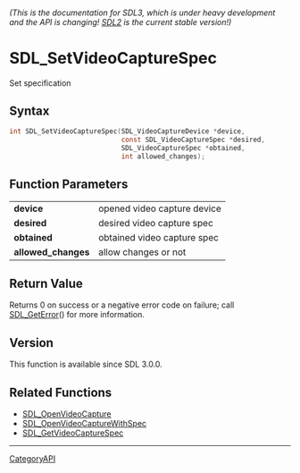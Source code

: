 ###### (This is the documentation for SDL3, which is under heavy development and the API is changing! [SDL2](https://wiki.libsdl.org/SDL2/) is the current stable version!)
# SDL_SetVideoCaptureSpec

Set specification

## Syntax

```c
int SDL_SetVideoCaptureSpec(SDL_VideoCaptureDevice *device,
                            const SDL_VideoCaptureSpec *desired,
                            SDL_VideoCaptureSpec *obtained,
                            int allowed_changes);

```

## Function Parameters

|                         |                             |
| ----------------------- | --------------------------- |
| **device**              | opened video capture device |
| **desired**             | desired video capture spec  |
| **obtained**            | obtained video capture spec |
| **allowed_changes**     | allow changes or not        |

## Return Value

Returns 0 on success or a negative error code on failure; call
[SDL_GetError](SDL_GetError.md)() for more information.

## Version

This function is available since SDL 3.0.0.

## Related Functions

* [SDL_OpenVideoCapture](SDL_OpenVideoCapture.md)
* [SDL_OpenVideoCaptureWithSpec](SDL_OpenVideoCaptureWithSpec.md)
* [SDL_GetVideoCaptureSpec](SDL_GetVideoCaptureSpec.md)

----
[CategoryAPI](CategoryAPI.md)
